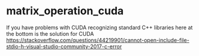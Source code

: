 # matrix_operation_cuda

If you have problems with CUDA recognizing standard C++ libraries here at the bottom is the solution for
CUDA https://stackoverflow.com/questions/44219901/cannot-open-include-file-stdio-h-visual-studio-community-2017-c-error
